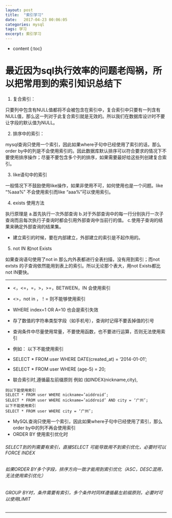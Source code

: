 ```yaml
---
layout: post
title:  "索引学习"
date:   2017-04-23 00:06:05
categories: mysql
tags: 学习
excerpt: 索引学习
---
```




* content
{:toc}



# 最近因为sql执行效率的问题老闯祸，所以把常用到的索引知识总结下


1. 复合索引：

只要列中包含有NULL值都将不会被包含在索引中，复合索引中只要有一列含有NULL值，那么这一列对于此复合索引就是无效的。所以我们在数据库设计时不要让字段的默认值为NULL。 

2. 排序中的索引：

mysql查询只使用一个索引，因此如果where子句中已经使用了索引的话，那么order by中的列是不会使用索引的。因此数据库默认排序可以符合要求的情况下不要使用排序操作；尽量不要包含多个列的排序，如果需要最好给这些列创建复合索引。

3. like语句中的索引

一般情况下不鼓励使用like操作，如果非使用不可，如何使用也是一个问题。like “%aaa%” 不会使用索引而like “aaa%”可以使用索引。 

4. exists 使用方法

执行原理是 
a.首先执行一次外部查询 b.对于外部查询中的每一行分别执行一次子查询而且每次执行子查询时都会引用外部查询中当前行的值。 
c.使用子查询的结果来确定外部查询的结果集。
* 建立索引的时候，要在内部建立，外部建立的索引是不起作用的。

5. not IN 和not Exists

如果查询语句使用了not in 那么内外表都进行全表扫描，没有用到索引；而not extsts 的子查询依然能用到表上的索引。所以无论那个表大，用not Exists都比not IN要快。


---


- <，<=，=，>，>=，BETWEEN，IN 会使用索引

- <>，not in ，！=   则不能够使用索引

- WHERE index=1 OR A=10  也会是索引失效

- 存了数值的字符串类型字段（如手机号），查询时记得不要丢掉值的引号
 
- 查询条件中尽量使用常量，不要使用函数，也不要进行运算，否则无法使用索引
- 例如：
 以下不能使用索引
- SELECT * FROM user WHERE DATE(created_at) = ‘2014-01-01’;
- SELECT * FROM user WHERE (age-5) = 20;


- 联合索引时,遵循最左前缀原则
 例如 (如INDEX(nickname,city), 
 
 ```
 则以下能使用索引
SELECT * FROM user WHERE nickname=’aiddroid’;
SELECT * FROM user WHERE nickname=’aiddroid’ AND city = ‘广州’;
以下不能使用索引
SELECT * FROM user WHERE city = ‘广州’;

```

- MySQL查询只使用一个索引，因此如果where子句中已经使用了索引，那么order by中的列不再会使用索引
- ORDER BY 使用索引优化时
###### SELECT到的列需要有索引，直接SELECT 可能导致用不到索引优化，必要时可以FORCE INDEX
###### 如果ORDER BY多个字段，排序方向一致才能用到索引优化（ASC，DESC混用，无法使用索引优化）
###### GROUP BY时，条件需要有索引，多个条件时同样遵循最左前缀原则，必要时可以使用LIMIT


---


